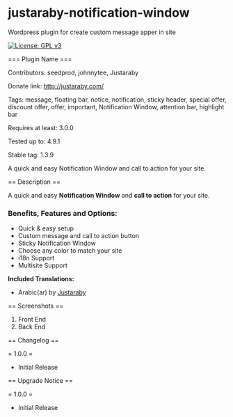 # justaraby-notification-window

Wordpress plugin for create custom message apper in site 

[![License: GPL v3](https://img.shields.io/badge/License-GPL%20v3-blue.svg)](https://www.gnu.org/licenses/gpl-3.0)


=== Plugin Name ===

Contributors: seedprod, johnnytee, Justaraby

Donate link: http://justaraby.com/

Tags: message, floating bar, notice, notification, sticky header, special offer, discount offer, offer, important, Notification Window, attention bar, highlight bar

Requires at least: 3.0.0

Tested up to: 4.9.1

Stable tag: 1.3.9

A quick and easy Notification Window and call to action for your site.

== Description ==

A quick and easy **Notification Window** and **call to action** for your site.



### Benefits, Features and Options:

*   Quick & easy setup
*   Custom message and call to action button
*	Sticky Notification Window
*	Choose any color to match your site
*   i18n Support
*   Multisite Support

**Included Translations:**

* Arabic(ar) by [Justaraby](http://justaraby.com)

== Screenshots ==

1. Front End
2. Back End


== Changelog ==

= 1.0.0 =
* Initial Release


== Upgrade Notice ==

= 1.0.0 =
* Initial Release

